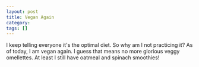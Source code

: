 ```yaml
---
layout: post
title: Vegan Again
category: 
tags: []
---
```


I keep telling everyone it's the optimal diet. So why am I not practicing it?
As of today, I am vegan again. I guess that means no more glorious veggy omellettes.
At least I still have oatmeal and spinach smoothies!

